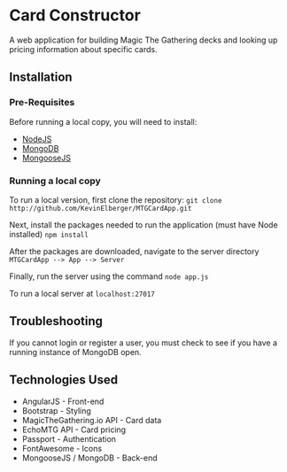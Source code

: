 # Card Constructor

A web application for building Magic The Gathering decks and looking up pricing information about specific cards.

## Installation

### Pre-Requisites

Before running a local copy, you will need to install:
* [NodeJS](https://www.nodejs.org)
* [MongoDB](https://www.mongodb.com)
* [MongooseJS](https://www.mongoosejs.com)

### Running a local copy
To run a local version, first clone the repository:
`git clone http://github.com/KevinElberger/MTGCardApp.git`

Next, install the packages needed to run the application (must have Node installed)
`npm install`

After the packages are downloaded, navigate to the server directory
`MTGCardApp --> App --> Server`

Finally, run the server using the command
`node app.js`

To run a local server at `localhost:27017`

## Troubleshooting

If you cannot login or register a user, you must check to see if
you have a running instance of MongoDB open.

## Technologies Used

 * AngularJS - Front-end
 * Bootstrap - Styling
 * MagicTheGathering.io API - Card data
 * EchoMTG API - Card pricing
 * Passport - Authentication
 * FontAwesome - Icons
 * MongooseJS / MongoDB - Back-end